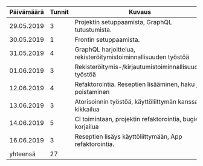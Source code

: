 | Päivämäärä | Tunnit | Kuvaus                                                          |
|------------|--------|-----------------------------------------------------------------|
| 29.05.2019 |      3 | Projektin setuppaamista, GraphQL tutustumista.                  |
| 30.05.2019 |      1 | Frontin setuppaamista.                                          |
| 31.05.2019 |      4 | GraphQL harjoittelua, rekisteröitymistoiminnallisuuden työstöä  |
| 01.06.2019 |      3 | Rekisteröitymis-/kirjautumistoiminnallisuuden työstöä           |
| 12.06.2019 |      4 | Refaktorointia. Reseptien lisääminen, haku ja poistaminen       |
| 13.06.2019 |      3 | Atorisoinnin työstöä, käyttöliittymän kanssa kikkailua          |
| 14.06.2019 |      5 | CI toimintaan, projektin refaktorointia, bugien korjailua       |
| 16.06.2019 |      3 | Reseptien lisäys käyttöliittymään, App refaktorointia.          |
|   yhteensä |     27 |                                                                 |
